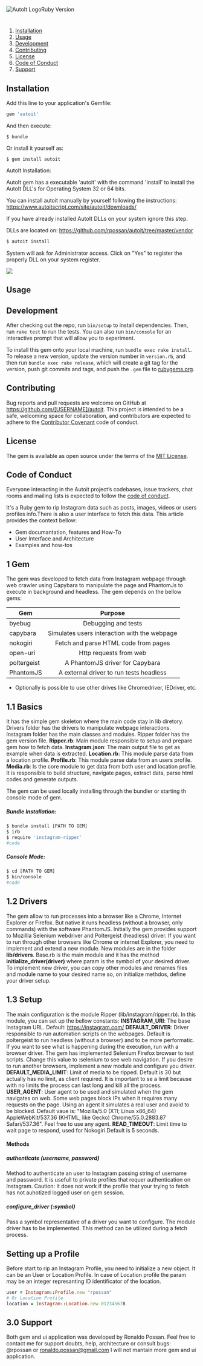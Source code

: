 ![AutoIt Logo](https://www.autoitscript.com/images/logo_autoit_210x72@2x.png "AutoIt Logo")Ruby Version

#
1. [Installation](#installation)
2. [Usage](#usage)
3. [Development](#devopment)
4. [Contributing](#contributing)
5. [License](#license)
5. [Code of Conduct](#code)
6. [Support](#support)

## Installation

Add this line to your application's Gemfile:

```ruby
gem 'autoit'
```

And then execute:

    $ bundle

Or install it yourself as:

    $ gem install autoit

AutoIt Installation:

AutoIt gem has a executable 'autoit' with the command 'install' to install the AutoIt DLL's for Operating System 32 or 64 bits.

You can install autoit manually by yourself following the instructions: https://www.autoitscript.com/site/autoit/downloads/

If you have already installed AutoIt DLLs on your system ignore this step.

DLLs are located on: https://github.com/rpossan/autoit/tree/master/vendor

```sh
$ autoit install
```

System will ask for Administrator access. Click on "Yes" to register the properly DLL on your system register.

![](https://github.com/rpossan/files/blob/master/autoit/autoit_install.gif)

## Usage



## Development

After checking out the repo, run `bin/setup` to install dependencies. Then, run `rake test` to run the tests. You can also run `bin/console` for an interactive prompt that will allow you to experiment.

To install this gem onto your local machine, run `bundle exec rake install`. To release a new version, update the version number in `version.rb`, and then run `bundle exec rake release`, which will create a git tag for the version, push git commits and tags, and push the `.gem` file to [rubygems.org](https://rubygems.org).

## Contributing

Bug reports and pull requests are welcome on GitHub at https://github.com/[USERNAME]/autoit. This project is intended to be a safe, welcoming space for collaboration, and contributors are expected to adhere to the [Contributor Covenant](http://contributor-covenant.org) code of conduct.

## License

The gem is available as open source under the terms of the [MIT License](https://opensource.org/licenses/MIT).

## Code of Conduct

Everyone interacting in the Autoit project’s codebases, issue trackers, chat rooms and mailing lists is expected to follow the [code of conduct](https://github.com/[USERNAME]/autoit/blob/master/CODE_OF_CONDUCT.md).




It's a Ruby gem to rip Instagram data such as posts, images, videos or users profiles info.There is also a user interface to fetch this data. This article provides the context bellow:

  - Gem documantation, features and How-To
  - User Interface and Architecture
  - Examples and how-tos
 



## 1 Gem
The gem was developed to fetch data from Instagram webpage through web crawler using Capybara to manipulate the page and PhantomJs to execute in background and headless.
The gem depends on the bellow gems:

| Gem   |      Purpose      |
|----------|:-------------:
| byebug |  Debugging and tests |
| capybara |    Simulates users interaction with the webpage   |
| nokogiri | Fetch and parse HTML code from pages |
| open-uri | Http requests from web  |
| poltergeist | A PhantomJS driver for Capybara |
| PhantomJS | A external driver to run tests headless |

* Optionally is possible to use other drives like Chromedriver, IEDriver, etc.

## 1.1 Basics
It has the simple gem skeleton where the main code stay in lib diretory.
Drivers folder has the drivers to manipulate webpage interactions.
Instagram folder has the main classes and modules.
Ripper folder has the gem version file.
**Ripper.rb**: Main module responsible to setup and prepare gem how to fetch data.
**Instagram.json**: The main output file to get as example when data is extracted.
**Location.rb**: This module parse data from a location profile.
**Profile.rb**: This module parse data from an users profile.
**Media.rb**: Is the core module to get data from both user and location profile. It is responsible to build structure, navigate pages, extract data, parse html codes and generate outputs.

The gem can be used locally installing through the bundler or starting th console mode of gem.

##### Bundle Installation:
```sh
$ bundle install [PATH TO GEM]
$ irb
$ require 'instagram-ripper'
#code
```
##### Console Mode:
```sh
$ cd [PATH TO GEM]
$ bin/console
#code
```
## 1.2 Drivers
The gem allow to run processes into a browser like a Chrome, Internet Explorer or Firefox. But native it runs headless (without a browser, only commands) with the software PhantomJS.
Initially the gem provides support to Mozillla Selenium webdriver and Poltergeist (headless) driver.
If you want to run through other browsers like Chrome or internet Explorer, you need to implement and extend a new module.
New modules are in the folder **lib/drivers**. Base.rb is the main module and it has the method **initialize_driver(driver)** where param is the symbol of your desired driver.
To implement new driver, you can copy other modules and renames files and module name to your desired name so, on initialize methdos, define your driver setup.

## 1.3 Setup
The main configuration is the module Ripper (lib/instagram/ripper.rb).
In this module, you can set up the bellow constants:
**INSTAGRAM_URI**: The base Instagram URL. Default: https://instagram.com/
**DEFAULT_DRIVER**: Driver responsible to run automation scripts on the webpages. Default is poltergeist to run headless (without a browser) and to be more performatic. If you want to see what is happening during the execution, run with a browser driver. The gem has implemented Selenium Firefox browser to test scripts. Change this value to :selenium to see web navigation. If you desire to run another browsers, implement a new module and configure you driver.
**DEFAULT_MEDIA_LIMIT**: Limit of media to be ripped. Default is 30 but actually has no limit, as client required. It is important to se a limit because with no limits the process can last long and kill all the process.
**USER_AGENT**: User agent to be used and simulated when the gem navigates on web. Some web pages block IPs when it requires many requests on the page. Using an agent it simulates a real user and avoid to be blocked. Default vaue is: "Mozilla/5.0 (X11; Linux x86_64) AppleWebKit/537.36 (KHTML, like Gecko) Chrome/55.0.2883.87 Safari/537.36". Feel free to use any agent.
**READ_TIMEOUT**:  Limit time to wait page to respond, used for Nokogiri.Default is 5 seconds.
#### Methods
##### authenticate (username, password)
Method to authenticate an user to Instagram passing string of username and password. It is usefull to private profiles that requer authentication on Instagram. Caution: It does not work if the profile that your trying to fetch has not auhotized logged user on gem session.
##### configure_driver (:symbol)
Pass a symbol representative of a driver you want to configure. The module driver has to be implemented. This method can be utilized during a fetch process.

## Setting up a Profile
Before start to rip an Instagram Profile, you need to initialize a new object. It can be an User or Location Profile. In case of Location profile the param may be an integer represanting ID identificator of the location.

```ruby
user = Instagram::Profile.new "rpossan"
# Or Location Profile
location = Instagram::Location.new 012345678
```

## 3.0 Support
Both gem and ui application was developed by Ronaldo Possan. Feel free to contact me for support doubts, help, architecture or consult bugs:
@rpossan or ronaldo.possan@gmail.com
I will not mantain more gem and ui application.
